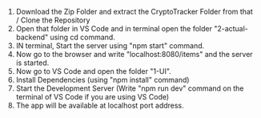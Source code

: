 1. Download the Zip Folder and extract the CryptoTracker Folder from that / Clone the Repository
2. Open that folder in VS Code and in terminal open the folder "2-actual-backend" using cd command.
3. IN terminal, Start the server using "npm start" command.
4. Now go to the browser and write "localhost:8080/items" and the server is started.
5. Now go to VS Code and open the folder "1-UI".
6. Install Dependencies (using "npm install" command)
7. Start the Development Server (Write "npm run dev" command on the terminal of VS Code if you are using VS Code)
8. The app will be available at localhost port address.
